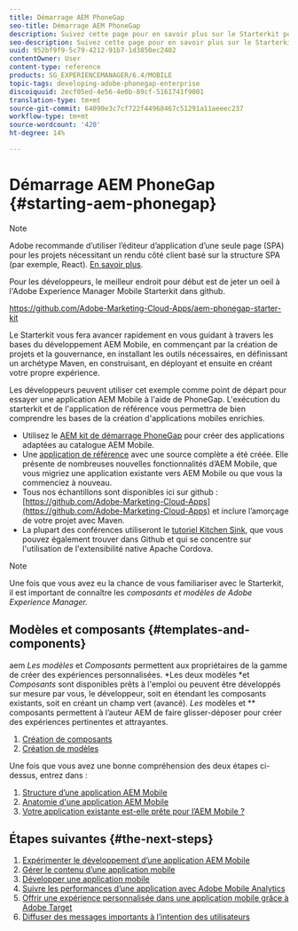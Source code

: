 ```yaml
---
title: Démarrage AEM PhoneGap
seo-title: Démarrage AEM PhoneGap
description: Suivez cette page pour en savoir plus sur le Starterkit pour les développeurs.
seo-description: Suivez cette page pour en savoir plus sur le Starterkit pour les développeurs.
uuid: 952bf9f9-5c79-4212-91b7-1d3850ec2402
contentOwner: User
content-type: reference
products: SG_EXPERIENCEMANAGER/6.4/MOBILE
topic-tags: developing-adobe-phonegap-enterprise
discoiquuid: 2ecf05ed-4e56-4e0b-89cf-5161741f9001
translation-type: tm+mt
source-git-commit: 64090e3c7cf722f44968467c51291a11aeeec237
workflow-type: tm+mt
source-wordcount: '420'
ht-degree: 14%

---
```



# Démarrage AEM PhoneGap {#starting-aem-phonegap}

>[!NOTE]
>
>Adobe recommande d’utiliser l’éditeur d’application d’une seule page (SPA) pour les projets nécessitant un rendu côté client basé sur la structure SPA (par exemple, React). [En savoir plus](/help/sites-developing/spa-overview.md).

Pour les développeurs, le meilleur endroit pour début est de jeter un oeil à l&#39;Adobe Experience Manager Mobile Starterkit dans github.

https://github.com/Adobe-Marketing-Cloud-Apps/aem-phonegap-starter-kit

Le Starterkit vous fera avancer rapidement en vous guidant à travers les bases du développement AEM Mobile, en commençant par la création de projets et la gouvernance, en installant les outils nécessaires, en définissant un archétype Maven, en construisant, en déployant et ensuite en créant votre propre expérience.

Les développeurs peuvent utiliser cet exemple comme point de départ pour essayer une application AEM Mobile à l&#39;aide de PhoneGap. L&#39;exécution du starterkit et de l&#39;application de référence vous permettra de bien comprendre les bases de la création d&#39;applications mobiles enrichies.

* Utilisez le [AEM kit de démarrage PhoneGap](https://github.com/Adobe-Marketing-Cloud-Apps/aem-phonegap-starter-kit) pour créer des applications adaptées au catalogue AEM Mobile.
* Une [application de référence](https://github.com/Adobe-Marketing-Cloud-Apps/aem-mobile-hybrid-reference) avec une source complète a été créée. Elle présente de nombreuses nouvelles fonctionnalités d’AEM Mobile, que vous migriez une application existante vers AEM Mobile ou que vous la commenciez à nouveau.
* Tous nos échantillons sont disponibles ici sur github : [https://github.com/Adobe-Marketing-Cloud-Apps](https://github.com/Adobe-Marketing-Cloud-Apps) et inclure l’amorçage de votre projet avec Maven.
* La plupart des conférences utiliseront le [tutoriel Kitchen Sink](https://github.com/blefebvre/aem-phonegap-kitchen-sink), que vous pouvez également trouver dans Github et qui se concentre sur l&#39;utilisation de l&#39;extensibilité native Apache Cordova.

>[!NOTE]
>
>Une fois que vous avez eu la chance de vous familiariser avec le Starterkit, il est important de connaître les *composants et modèles de Adobe Experience Manager.*

## Modèles et composants {#templates-and-components}

aem *Les modèles* et *Composants* permettent aux propriétaires de la gamme de créer des expériences personnalisées. *Les deux modèles *et *Composants* sont disponibles prêts à l&#39;emploi ou peuvent être développés sur mesure par vous, le développeur, soit en étendant les composants existants, soit en créant un champ vert (avancé). *Les* modèles et  ** composants permettent à l’auteur AEM de faire glisser-déposer pour créer des expériences pertinentes et attrayantes.

1. [Création de composants](/help/sites-developing/components.md)
1. [Création de modèles](/help/sites-developing/templates.md)

Une fois que vous avez une bonne compréhension des deux étapes ci-dessus, entrez dans :

1. [Structure d’une application AEM Mobile](/help/mobile/phonegap-structure-an-app.md)
1. [Anatomie d&#39;une application AEM Mobile](/help/mobile/phonegap-apps-arch.md)
1. [Votre application existante est-elle prête pour l’AEM Mobile ?](/help/mobile/phonegap-adding-content-to-imported-app.md)

## Étapes suivantes {#the-next-steps}

1. [Expérimenter le développement d’une application AEM Mobile](/help/mobile/starting-aem-phonegap-app.md)
1. [Gérer le contenu d’une application mobile](/help/mobile/phonegap-manage-app-content.md)
1. [Développer une application mobile](/help/mobile/building-app-mobile-phonegap.md)
1. [Suivre les performances d’une application avec Adobe Mobile Analytics](/help/mobile/phonegap-intro-to-app-analytics.md)
1. [Offrir une expérience personnalisée dans une application mobile grâce à Adobe Target](/help/mobile/phonegap-aem-mobile-content-personalization.md)
1. [Diffuser des messages importants à l’intention des utilisateurs](/help/mobile/phonegap-push-notifications.md)
